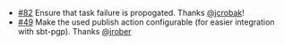 * [#82](https://github.com/sbt/sbt-release/pull/82) Ensure that task failure is propogated. Thanks [@jcrobak](https://github.com/jcrobak)!
* [#49](https://github.com/sbt/sbt-release/pull/49) Make the used publish action configurable (for easier integration with sbt-pgp). Thanks [@jrober](https://github.com/jroper)
